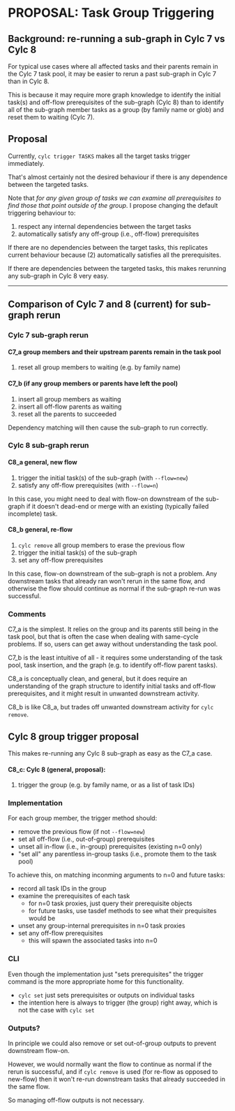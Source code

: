 # PROPOSAL: Task Group Triggering

## Background: re-running a sub-graph in Cylc 7 vs Cylc 8

For typical use cases where all affected tasks and their parents remain in the
Cylc 7 task pool, it may be easier to rerun a past sub-graph in Cylc 7 than in
Cylc 8.

This is because it may require more graph knowledge to identify the
initial task(s) and off-flow prerequisites of the sub-graph (Cylc 8) than to
identify all of the sub-graph member tasks as a group (by family name or glob) 
and reset them to waiting (Cylc 7).

## Proposal

Currently, `cylc trigger TASKS` makes all the target tasks trigger immediately.

That's almost certainly not the desired behaviour if there is any dependence
between the targeted tasks.

Note that *for any given group of tasks we can examine all prerequisites
to find those that point outside of the group*. I propose changing the default
triggering behaviour to:
 1. respect any internal dependencies between the target tasks
 2. automatically satisfy any off-group (i.e., off-flow) prerequisites 

If there are no dependencies between the target tasks, this replicates
current behaviour because (2) automatically satisfies all the prerequisites.

If there are dependencies between the targeted tasks, this makes rerunning
any sub-graph in Cylc 8 very easy.

-----

## Comparison of Cylc 7 and 8 (current) for sub-graph rerun

### Cylc 7 sub-graph rerun

#### C7_a group members and their upstream parents remain in the task pool

1. reset all group members to waiting (e.g. by family name)

#### C7_b (if any group members or parents have left the pool)

1. insert all group members as waiting
2. insert all off-flow parents as waiting
3. reset all the parents to succeeded

Dependency matching will then cause the sub-graph to run correctly. 

### Cylc 8 sub-graph rerun

#### C8_a general, new flow

1. trigger the initial task(s) of the sub-graph (with `--flow=new`)
2. satisfy any off-flow prerequisites (with `--flow=n`)

In this case, you might need to deal with flow-on downstream of the sub-graph if it
doesn't dead-end or merge with an existing (typically failed incomplete) task.

#### C8_b general, re-flow

1. `cylc remove` all group members to erase the previous flow
2. trigger the initial task(s) of the sub-graph
3. set any off-flow prerequisites

In this case, flow-on downstream of the sub-graph is not a problem. Any
downstream tasks that already ran won't rerun in the same flow, and otherwise
the flow should continue as normal if the sub-graph re-run was successful.

### Comments

C7_a is the simplest. It relies on the group and its parents still being in the task
pool, but that is often the case when dealing with same-cycle problems. If so,
users can get away without understanding the task pool. 

C7_b is the least intuitive of all - it requires some understanding of the task pool,
task insertion, and the graph (e.g. to identify off-flow parent tasks).

C8_a is conceptually clean, and general, but it does require an understanding of the
graph structure to identify initial tasks and off-flow prerequisites, and it might
result in unwanted downstream activity.

C8_b is like C8_a, but trades off unwanted downstream activity for `cylc remove`.

## Cylc 8 group trigger proposal

This makes re-running any Cylc 8 sub-graph as easy as the C7_a case.

#### C8_c: Cylc 8 (general, proposal):
1. trigger the group (e.g. by family name, or as a list of task IDs)

### Implementation

For each group member, the trigger method should:
   - remove the previous flow (if not `--flow=new`)
   - set all off-flow (i.e., out-of-group) prerequisites
   - unset all in-flow (i.e., in-group) prerequisites (existing n=0 only)
   - "set all" any parentless in-group tasks (i.e., promote them to the task pool)

To achieve this, on matching inconming arguments to n=0 and future tasks:
   - record all task IDs in the group
   - examine the prerequisites of each task
     - for n=0 task proxies, just query their prerequisite objects
     - for future tasks, use tasdef methods to see what their prequisites would be
   - unset any group-internal prerequisites in n=0 task proxies
   - set any off-flow prerequisites
     - this will spawn the associated tasks into n=0

### CLI

Even though the implementation just "sets prerequisites" the trigger
command is the more appropriate home for this functionality.
- `cylc set` just sets prerequisites or outputs on individual tasks
- the intention here is always to trigger (the group) right away,
  which is not the case with `cylc set`

### Outputs?

In principle we could also remove or set out-of-group outputs to prevent
downstream flow-on.

However, we would normally want the flow to continue as normal if the rerun is
successful, and if `cylc remove` is used (for re-flow as opposed to new-flow) 
then it won't re-run downstream tasks that already succeeded in the same flow. 

So managing off-flow outputs is not necessary.
